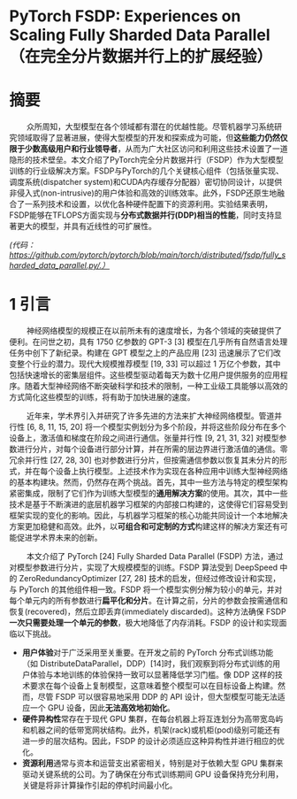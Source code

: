 # PyTorch FSDP: Experiences on Scaling Fully Sharded Data Parallel（在完全分片数据并行上的扩展经验）

# 摘要
&nbsp;&nbsp;&nbsp;&nbsp;&nbsp;&nbsp;&nbsp;&nbsp;众所周知，大型模型在各个领域都有潜在的优越性能。尽管机器学习系统研究领域取得了显著进展，使得大型模型的开发和探索成为可能，但**这些能力仍然仅限于少数高级用户和行业领导者**，从而为广大社区访问和利用这些技术设置了一道隐形的技术壁垒。本文介绍了PyTorch完全分片数据并行（FSDP）作为大型模型训练的行业级解决方案。FSDP与PyTorch的几个关键核心组件（包括张量实现、调度系统(dispatcher system)和CUDA内存缓存分配器）密切协同设计，以提供非侵入式(non-intrusive)的用户体验和高效的训练效率。此外，FSDP还原生地融合了一系列技术和设置，以优化各种硬件配置下的资源利用。实验结果表明，FSDP能够在TFLOPS方面实现与**分布式数据并行(DDP)相当的性能**，同时支持显著更大的模型，并具有近线性的可扩展性。<br>

*(代码：https://github.com/pytorch/pytorch/blob/main/torch/distributed/fsdp/fully_sharded_data_parallel.py/.）*

# 1 引言
&nbsp;&nbsp;&nbsp;&nbsp;&nbsp;&nbsp;&nbsp;&nbsp;神经网络模型的规模正在以前所未有的速度增长，为各个领域的突破提供了便利。在问世之初，具有 1750 亿参数的 GPT-3 [3] 模型在几乎所有自然语言处理任务中创下了新纪录。构建在 GPT 模型之上的产品应用 [23] 迅速展示了它们改变整个行业的潜力。现代大规模推荐模型 [19, 33] 可以超过 1 万亿个参数，其中包括快速增长的密集层组件。这些模型驱动着每天为数十亿用户提供服务的应用程序。随着大型神经网络不断突破科学和技术的限制，一种工业级工具能够以高效的方式简化这些模型的训练，将有助于加快进展的速度。<br>

&nbsp;&nbsp;&nbsp;&nbsp;&nbsp;&nbsp;&nbsp;&nbsp;近年来，学术界引入并研究了许多先进的方法来扩大神经网络模型。管道并行性 [6, 8, 11, 15, 20] 将一个模型实例划分为多个阶段，并将这些阶段分布在多个设备上，激活值和梯度在阶段之间进行通信。张量并行性 [9, 21, 31, 32] 对模型参数进行分片，对每个设备进行部分计算，并在所需的层边界进行激活值的通信。零冗余并行性 [27, 28, 30] 也对参数进行分片，但按需通信参数以恢复其未分片的形式，并在每个设备上执行模型。上述技术作为实现在各种应用中训练大型神经网络的基本构建块。然而，仍然存在两个挑战。首先，其中一些方法与特定的模型架构紧密集成，限制了它们作为训练大型模型的**通用解决方案**的使用。其次，其中一些技术是基于不断演进的底层机器学习框架的内部接口构建的，这使得它们容易受到框架实现的变化的影响。因此，与机器学习框架的核心功能共同设计一个本地解决方案更加稳健和高效。此外，以**可组合和可定制的方式**构建这样的解决方案还有可能促进学术界未来的创新。<br>

&nbsp;&nbsp;&nbsp;&nbsp;&nbsp;&nbsp;&nbsp;&nbsp;本文介绍了 PyTorch [24] Fully Sharded Data Parallel (FSDP) 方法，通过对模型参数进行分片，实现了大规模模型的训练。FSDP 算法受到 DeepSpeed 中的 ZeroRedundancyOptimizer [27, 28] 技术的启发，但经过修改设计和实现，与 PyTorch 的其他组件相一致。FSDP 将一个模型实例分解为较小的单元，并对每个单元内的所有参数进行**扁平化和分片**。在计算之前，分片的参数会按需通信和恢复(recovered)，然后立即丢弃(immediately discarded)。这种方法确保 FSDP **一次只需要处理一个单元的参数**，极大地降低了内存消耗。FSDP 的设计和实现面临以下挑战。<br>

- **用户体验**对于广泛采用至关重要。在开发之前的 PyTorch 分布式训练功能（如 DistributeDataParallel，DDP）[14]时，我们观察到将分布式训练的用户体验与本地训练的体验保持一致可以显著降低学习门槛。像 DDP 这样的技术要求在每个设备上复制模型，这意味着整个模型可以在目标设备上构建。然而，尽管 FSDP 可以很容易地采用 DDP 的 API 设计，但大型模型可能无法适应一个 GPU 设备，因此**无法高效地初始化**。<br>
- **硬件异构性**常存在于现代 GPU 集群，在每台机器上将互连划分为高带宽岛屿和机器之间的低带宽网状结构。此外，机架(rack)或机柜(pod)级别可能还有进一步的层次结构。因此，FSDP 的设计必须适应这种异构性并进行相应的优化。<br>
- **资源利用**通常与资本和运营支出紧密相关，特别是对于依赖大型 GPU 集群来驱动关键系统的公司。为了确保在分布式训练期间 GPU 设备保持充分利用，关键是将非计算操作引起的停机时间最小化。<br>



